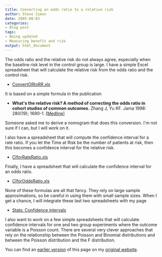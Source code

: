```yaml
---
title: Converting an odds ratio to a relative risk
author: Steve Simon
date: 2005-08-03
categories:
- Blog post
tags:
- Being updated
- Measuring benefit and risk
output: html_document
---
```

The odds ratio and the relative risk do not always agree, especially
when the baseline risk level in the control group is large. I have a
simple Excel spreadsheet that will calculate the relative risk from the
odds ratio and the control risk.

- [ConvertORtoRR.xls](../weblog/images/ConvertORtoRR.xls)

It is based on a simple formula in the publication

- **What's the relative risk? A method of correcting the odds ratio
in cohort studies of common outcomes.** Zhang J, Yu KF. Jama 1998:
280(19); 1690-1.
[\[Medline\]](http://www.ncbi.nlm.nih.gov/entrez/query.fcgi?cmd=Retrieve&db=PubMed&list_uids=9832001&dopt=Abstract)

Someone asked me to derive a nomogram that does this conversion. I'm
not sure if I can, but I will work on it.

I also have a spreadsheet that will compute the confidence interval for
a rate ratio. If you let the Time at Risk be the number of patients at
risk, then this becomes a confidence interval for the relative risk.

- [CIforRateRatio.xls](../00files/ConfidenceIntervalForRateRatio.xls)

Finally, I have a spreadsheet that will calculate the confidence
interval for an odds ratio.

- [CIforOddsRatio.xls](../00files/ConfidenceIntervalForOddsRatio.xls)

None of these formulas are all that fancy. They rely on large sample
approximations, so be careful in using them with small sample sizes.
When I get a chance, I will integrate these last two spreadsheets with
my page

- [Stats: Confidence intervals](../04/confidence.html)

I also want to work on a few simple spreadsheets that will calculate
confidence intervals for one and two group experiments where the outcome
variable is a Poisson count. There are several very clever approaches
that rely on the relationship between the Poisson and Binomial
distributions and between the Poisson distribution and the F
distribution.

You can find an [earlier version][sim1] of this page on my [original website][sim2].


[sim1]: http://www.pmean.com/05/ConvertOddsRatio.html
[sim2]: http://www.pmean.com/original_site.html
